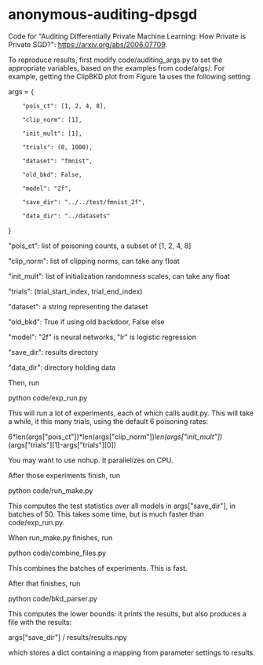 # anonymous-auditing-dpsgd
Code for "Auditing Differentially Private Machine Learning: How Private is Private SGD?": https://arxiv.org/abs/2006.07709.

To reproduce results, first modify code/auditing_args.py to set the appropriate variables, based on the examples from code/args/. For example, getting the ClipBKD plot from Figure 1a uses the following setting:


args = {

        "pois_ct": [1, 2, 4, 8],

        "clip_norm": [1],

        "init_mult": [1],

        "trials": (0, 1000),

        "dataset": "fmnist",

        "old_bkd": False,

        "model": "2f",

        "save_dir": "../../test/fmnist_2f",

        "data_dir": "../datasets"

}

"pois_ct": list of poisoning counts, a subset of [1, 2, 4, 8]

"clip_norm": list of clipping norms, can take any float

"init_mult": list of initialization randomness scales, can take any float

"trials": (trial_start_index, trial_end_index)

"dataset": a string representing the dataset

"old_bkd":  True if using old backdoor, False else

"model": "2f" is neural networks, "lr" is logistic regression

"save_dir": results directory

"data_dir": directory holding data



Then, run

python code/exp_run.py

This will run a lot of experiments, each of which calls audit.py. This will take a while, it this many trials, using the default 6 poisoning rates:

6*len(args["pois_ct"])*len(args["clip_norm"])*len(args["init_mult"])*(args["trials"][1]-args["trials"][0])

You may want to use nohup. It parallelizes on CPU.


After those experiments finish, run

python code/run_make.py

This computes the test statistics over all models in args["save_dir"], in batches of 50. This takes some time, but is much faster than code/exp_run.py.


When run_make.py finishes, run

python code/combine_files.py

This combines the batches of experiments. This is fast.


After that finishes, run 

python code/bkd_parser.py

This computes the lower bounds: it prints the results, but also produces a file with the results:

args["save_dir"] / results/results.npy

which stores a dict containing a mapping from parameter settings to results.
